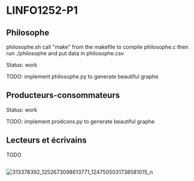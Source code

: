 # LINFO1252-P1
## Philosophe
philosophe.sh  call "make" from the makefile to compile philosophe.c then run ./philosophe and put data in philosophe.csv

Status: work

TODO: implement philosophe.py to generate beautiful graphe

## Producteurs-consommateurs
Status: work

TODO: implement prodcons.py to generate beautiful graphe 

## Lecteurs et écrivains
TODO

## 
![313378392_1252673098613771_1247505031738581015_n](https://user-images.githubusercontent.com/74991568/205451738-78bba9e2-dc9d-4930-87e2-504a9adcfffb.jpg)
